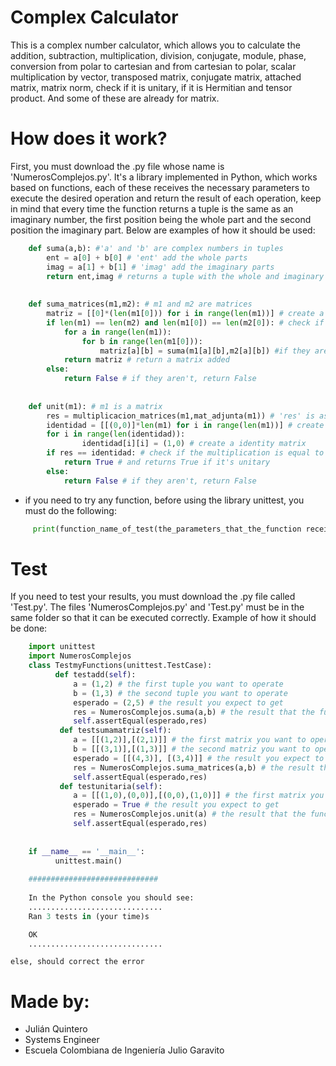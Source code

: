 # Complex Calculator
This is a complex number calculator, which allows you to calculate the addition, subtraction, multiplication, division, conjugate, module, phase, conversion from polar to cartesian and from cartesian to polar, scalar multiplication by vector, transposed matrix, conjugate matrix, attached matrix, matrix norm, check if it is unitary, if it is Hermitian and tensor product. And some of these are already for matrix.
# How does it work?
First, you must download the .py file whose name is 'NumerosComplejos.py'. It's a library implemented in Python, which works based on functions, each of these receives the necessary parameters to execute the desired operation and return the result of each operation, keep in mind that every time the function returns a tuple is the same as an imaginary number, the first position being the whole part and the second position the imaginary part. 
Below are examples of how it should be used:

```python
    def suma(a,b): #'a' and 'b' are complex numbers in tuples
        ent = a[0] + b[0] # 'ent' add the whole parts
        imag = a[1] + b[1] # 'imag' add the imaginary parts
        return ent,imag # returns a tuple with the whole and imaginary part
        
        
    def suma_matrices(m1,m2): # m1 and m2 are matrices
        matriz = [[0]*(len(m1[0])) for i in range(len(m1))] # create a matrix with the dimensions of m1 and m2
        if len(m1) == len(m2) and len(m1[0]) == len(m2[0]): # check if the dimensions of the matrices are equal
            for a in range(len(m1)):
                for b in range(len(m1[0])):
                    matriz[a][b] = suma(m1[a][b],m2[a][b]) #if they are, add position to position
            return matriz # return a matrix added
        else:
            return False # if they aren't, return False
            
            
    def unit(m1): # m1 is a matrix
        res = multiplicacion_matrices(m1,mat_adjunta(m1)) # 'res' is assigned matrix multiplication
        identidad = [[(0,0)]*len(m1) for i in range(len(m1))] # create a matrix with the dimension of m1
        for i in range(len(identidad)):
                identidad[i][i] = (1,0) # create a identity matrix
        if res == identidad: # check if the multiplication is equal to identity matrix 
            return True # and returns True if it's unitary
        else:
            return False # if they aren't, return False
```

+ if you need to try any function, before using the library unittest, you must do the following:
```python
     print(function_name_of_test(the_parameters_that_the_function receives))
```
# Test
If you need to test your results, you must download the .py file called 'Test.py'. The files 'NumerosComplejos.py' and 'Test.py' must be in the same folder so that it can be executed correctly. Example of how it should be done:
```python
    import unittest
    import NumerosComplejos
    class TestmyFunctions(unittest.TestCase):
          def testadd(self):
              a = (1,2) # the first tuple you want to operate
              b = (1,3) # the second tuple you want to operate
              esperado = (2,5) # the result you expect to get
              res = NumerosComplejos.suma(a,b) # the result that the function gives
              self.assertEqual(esperado,res)
           def testsumamatriz(self):
              a = [[(1,2)],[(2,1)]] # the first matrix you want to operate
              b = [[(3,1)],[(1,3)]] # the second matriz you want to operate
              esperado = [[(4,3)], [(3,4)]] # the result you expect to get
              res = NumerosComplejos.suma_matrices(a,b) # the result that the functions gives
              self.assertEqual(esperado,res)
           def testunitaria(self):
              a = [[(1,0),(0,0)],[(0,0),(1,0)]] # the first matrix you want to operate
              esperado = True # the result you expect to get
              res = NumerosComplejos.unit(a) # the result that the functions gives
              self.assertEqual(esperado,res)
        
    
    if __name__ == '__main__':
          unittest.main() 
               
    #############################
    
    In the Python console you should see:
    ..............................
    Ran 3 tests in (your time)s

    OK
    ..............................
```
    else, should correct the error
    
# Made by:
 + Julián Quintero
 + Systems Engineer
 + Escuela Colombiana de Ingeniería Julio Garavito
